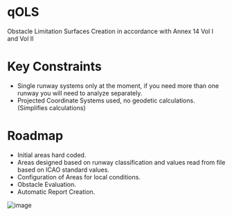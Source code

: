 # qOLS
Obstacle Limitation Surfaces Creation in accordance with Annex 14 Vol I and Vol II

# Key Constraints
- Single runway systems only at the moment, if you need more than one runway you will need to analyze separately.
- Projected Coordinate Systems used, no geodetic calculations. (Simplifies calculations)

# Roadmap
- Initial areas hard coded.
- Areas designed based on runway classification and values read from file based on ICAO standard values.
- Configuration of Areas for local conditions.
- Obstacle Evaluation.
- Automatic Report Creation.

![image](https://github.com/user-attachments/assets/9d355971-b33f-4e8d-9154-254d25deb25a)
